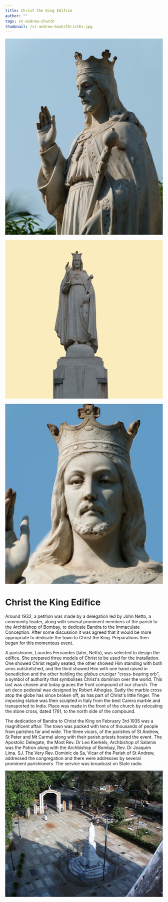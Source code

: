 ```yaml
---
title: Christ the King Edifice
author: ""
tags: st-andrew-church
thumbnail: /st-andrew-book/ChristKi.jpg
---
```


![](./L1210980.jpg)

![](./ChristKi.jpg)

![](./ChristK0.jpg)

# Christ the King Edifice

Around 1932, a petition was made by a delegation led by John Netto, a
community leader, along with several prominent members of the parish to
the Archbishop of Bombay, to dedicate Bandra to the Immaculate
Conception. After some discussion it was agreed that it would be more
appropriate to dedicate the town to Christ the King. Preparations then
began for this momentous event.

A parishioner, Lourdes Fernandes (later, Netto), was selected to design
the edifice. She prepared three models of Christ to be used for the
installation. One showed Christ regally seated, the other showed Him
standing with both arms outstretched, and the third showed Him with one
hand raised in benediction and the other holding the *globus cruciger*
"cross-bearing orb", a symbol of authority that symbolises Christ's
dominion over the world. This last was chosen and today graces the front
compound of our church. The art deco pedestal was designed by Robert
Athogias. Sadly the marble cross atop the globe has since broken off, as
has part of Christ's little finger. The imposing statue was then
sculpted in Italy from the best Carera marble and transported to India.
Place was made in the front of the church by relocating the stone cross,
dated 1761, to the north side of the compound.

The dedication of Bandra to Christ the King on February 3rd 1935 was a
magnificent affair. The town was packed with tens of thousands of people
from parishes far and wide. The three vicars, of the parishes of St
Andrew, St Peter and Mt Carmel along with their parish priests hosted
the event. The Apostolic Delegate, the Most Rev. Dr Leo Kierkels,
Archbishop of Salamis was the Patron along with the Archbishop of
Bombay, Rev. Dr Joaquim Lima. SJ. The Very Rev. Dominic de Sa, Vicar of
the Parish of St Andrew, addressed the congregation and there were
addresses by several prominent parishioners. The service was broadcast
on State radio.

![](./stanchking2.jpg)
